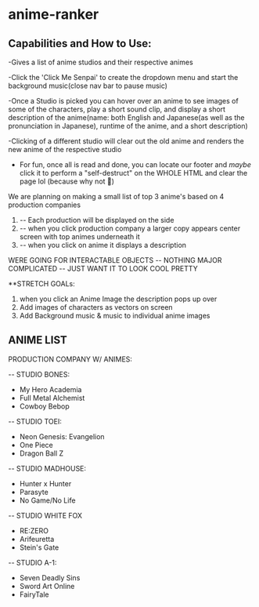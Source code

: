 # anime-ranker

Capabilities and How to Use:
----------------------------------------------------------

-Gives a list of anime studios and their respective animes

-Click the 'Click Me Senpai' to create the dropdown menu and start the background music(close nav bar to pause music)

-Once a Studio is picked you can hover over an anime to see images of some of the characters, play a short sound clip, and display a short description of the anime(name: both English and Japanese(as well as the pronunciation in Japanese), runtime of the anime, and a short description)

-Clicking of a different studio will clear out the old anime and renders the new anime of the respective studio

- For fun, once all is read and done, you can locate our footer and *maybe* click it to perform a "self-destruct" on the WHOLE HTML and clear the page lol (because why not 🥴)




We are planning on making a small list of top 3 anime's based on 4 production companies 

1. -- Each production will be displayed on the side
2. -- when you click production company a larger copy appears center screen with top animes underneath it
3. -- when you click on anime it displays a description



WERE GOING FOR INTERACTABLE OBJECTS -- NOTHING MAJOR COMPLICATED -- JUST WANT IT TO LOOK COOL PRETTY




**STRETCH GOALs:
1. when you click an Anime Image the description pops up over
2. Add images of characters as vectors on screen
3. Add Background music & music to individual anime images



ANIME LIST
-----------------
PRODUCTION COMPANY W/ ANIMES:

-- STUDIO BONES:
- My Hero Academia
- Full Metal Alchemist
- Cowboy Bebop


-- STUDIO TOEI:
- Neon Genesis: Evangelion
- One Piece
- Dragon Ball Z


-- STUDIO MADHOUSE:
- Hunter x Hunter
- Parasyte
- No Game/No Life


-- STUDIO WHITE FOX
- RE:ZERO
- Arifeuretta
- Stein's Gate

-- STUDIO A-1:
- Seven Deadly Sins
- Sword Art Online
- FairyTale


